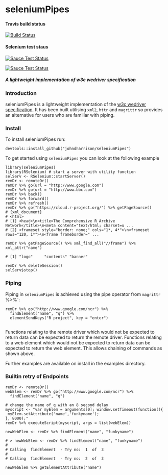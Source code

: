 seleniumPipes
==========================

#### Travis build status
[![Build Status](https://travis-ci.org/johndharrison/seleniumPipes.svg?branch=master)](https://travis-ci.org/johndharrison/seleniumPipes)

#### Selenium test staus
[![Sauce Test Status](https://saucelabs.com/buildstatus/seleniumPipes)](https://saucelabs.com/u/seleniumPipes)

[![Sauce Test Status](https://saucelabs.com/browser-matrix/seleniumPipes.svg)](https://saucelabs.com/u/seleniumPipes)

##### *A lightweight implementation of w3c wedriver specification*

### Introduction

seleniumPipes is a lightweight implementation of the [w3c wedriver specification](https://w3c.github.io/webdriver/webdriver-spec.html).
It has been built utilising `xml2`, `httr` and `magrittr` so provides an alternative for users who are familiar with piping.

### Install

To install seleniumPipes run:

```
devtools::install_github("johndharrison/seleniumPipes")
```

To get started using `seleniumPipes` you can look at the following example

```
library(seleniumPipes)
library(RSelenium) # start a server with utility function
selServ <- RSelenium::startServer()
remDr <- remoteDr()
remDr %>% go(url = "http://www.google.com")
remDr %>% go(url = "http://www.bbc.com")
remDr %>% back()
remDr %>% forward()
remDr %>% refresh()
remDr %>% go("https://cloud.r-project.org/") %>% getPageSource()
# {xml_document}
# <html>
# [1] <head>\n<title>The Comprehensive R Archive Network</title>\n<meta content="text/html; charset=u ...
# [2] <frameset style="border: none;" cols="1*, 4*">\n<frameset rows="120, 1*">\n<frame frameborder=" ...

remDr %>% getPageSource() %>% xml_find_all("//frame") %>% xml_attr("name")
 
# [1] "logo"     "contents" "banner"  

remDr %>% deleteSession()
selServ$stop()
```

### Piping

Piping in `seleniumPipes` is achieved using the pipe operator from `magrittr `%>%`:

```
remDr %>% go("http://www.google.com/ncr") %>% 
  findElement("name", "q") %>% 
  elementSendKeys("R project", key = "enter")
  
```

Functions relating to the remote driver which would not be expected to return data can
be expected to return the remote driver. Functions relating to a web element which would not be expected to return data can be expected to return the web element. This allows chaining of commands as shown above.

Further examples are available on install in the examples directory.

### Builtin retry of Endpoints

```
remDr <- remoteDr()
webElem <- remDr %>% go("http://www.google.com/ncr") %>% 
  findElement("name", "q")

# change the name of q with an 8 second delay
myscript <- "var myElem = arguments[0]; window.setTimeout(function(){
 myElem.setAttribute('name','funkyname');
}, 8000);"
remDr %>% executeScript(myscript, args = list(webElem))

newWebElem <- remDr %>% findElement("name", "funkyname")

# > newWebElem <- remDr %>% findElement("name", "funkyname")
# 
# Calling  findElement  - Try no:  1  of  3 
# 
# Calling  findElement  - Try no:  2  of  3 

newWebElem %>% getElementAttribute("name")
```

